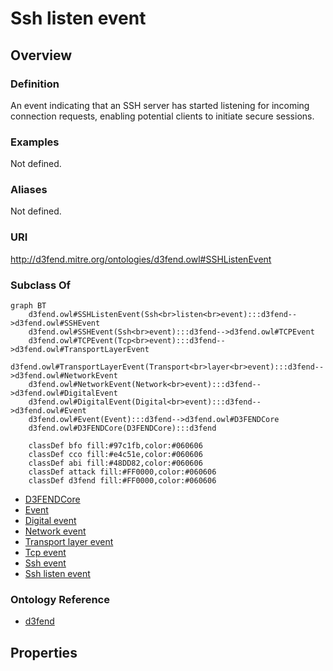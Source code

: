 # Ssh listen event

## Overview

### Definition
An event indicating that an SSH server has started listening for incoming connection requests, enabling potential clients to initiate secure sessions.

### Examples
Not defined.

### Aliases
Not defined.

### URI
http://d3fend.mitre.org/ontologies/d3fend.owl#SSHListenEvent

### Subclass Of
```mermaid
graph BT
    d3fend.owl#SSHListenEvent(Ssh<br>listen<br>event):::d3fend-->d3fend.owl#SSHEvent
    d3fend.owl#SSHEvent(Ssh<br>event):::d3fend-->d3fend.owl#TCPEvent
    d3fend.owl#TCPEvent(Tcp<br>event):::d3fend-->d3fend.owl#TransportLayerEvent
    d3fend.owl#TransportLayerEvent(Transport<br>layer<br>event):::d3fend-->d3fend.owl#NetworkEvent
    d3fend.owl#NetworkEvent(Network<br>event):::d3fend-->d3fend.owl#DigitalEvent
    d3fend.owl#DigitalEvent(Digital<br>event):::d3fend-->d3fend.owl#Event
    d3fend.owl#Event(Event):::d3fend-->d3fend.owl#D3FENDCore
    d3fend.owl#D3FENDCore(D3FENDCore):::d3fend
    
    classDef bfo fill:#97c1fb,color:#060606
    classDef cco fill:#e4c51e,color:#060606
    classDef abi fill:#48DD82,color:#060606
    classDef attack fill:#FF0000,color:#060606
    classDef d3fend fill:#FF0000,color:#060606
```

- [D3FENDCore](/docs/ontology/reference/model/D3FENDCore/D3FENDCore.md)
- [Event](/docs/ontology/reference/model/D3FENDCore/Event/Event.md)
- [Digital event](/docs/ontology/reference/model/D3FENDCore/Event/Digital%20event/Digital%20event.md)
- [Network event](/docs/ontology/reference/model/D3FENDCore/Event/Digital%20event/Network%20event/Network%20event.md)
- [Transport layer event](/docs/ontology/reference/model/D3FENDCore/Event/Digital%20event/Network%20event/Transport%20layer%20event/Transport%20layer%20event.md)
- [Tcp event](/docs/ontology/reference/model/D3FENDCore/Event/Digital%20event/Network%20event/Transport%20layer%20event/Tcp%20event/Tcp%20event.md)
- [Ssh event](/docs/ontology/reference/model/D3FENDCore/Event/Digital%20event/Network%20event/Transport%20layer%20event/Tcp%20event/Ssh%20event/Ssh%20event.md)
- [Ssh listen event](/docs/ontology/reference/model/D3FENDCore/Event/Digital%20event/Network%20event/Transport%20layer%20event/Tcp%20event/Ssh%20event/Ssh%20listen%20event/Ssh%20listen%20event.md)


### Ontology Reference
- [d3fend](http://d3fend.mitre.org/ontologies/d3fend.owl#)

## Properties
